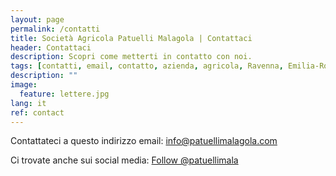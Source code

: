 ```yaml
---
layout: page
permalink: /contatti
title: Società Agricola Patuelli Malagola | Contattaci
header: Contattaci
description: Scopri come metterti in contatto con noi.
tags: [contatti, email, contatto, azienda, agricola, Ravenna, Emilia-Romagna]
description: ""
image:
  feature: lettere.jpg
lang: it
ref: contact
---
```


Contattateci a questo indirizzo email: info@patuellimalagola.com  

Ci trovate anche sui social media:
<a href="https://twitter.com/patuellimala?ref_src=twsrc%5Etfw" class="twitter-follow-button" data-show-count="false">Follow @patuellimala</a><script async src="https://platform.twitter.com/widgets.js" charset="utf-8"></script>

